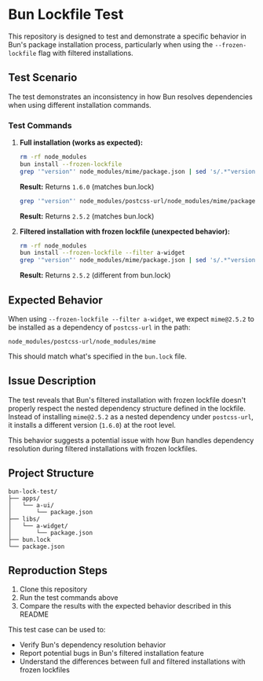 # Bun Lockfile Test

This repository is designed to test and demonstrate a specific behavior in Bun's package installation process, particularly when using the `--frozen-lockfile` flag with filtered installations.

## Test Scenario

The test demonstrates an inconsistency in how Bun resolves dependencies when using different installation commands.

### Test Commands

1. **Full installation (works as expected):**

   ```bash
   rm -rf node_modules
   bun install --frozen-lockfile
   grep '"version"' node_modules/mime/package.json | sed 's/.*"version": "\(.*\)".*/\1/'
   ```

   **Result:** Returns `1.6.0` (matches bun.lock)

   ```bash
   grep '"version"' node_modules/postcss-url/node_modules/mime/package.json | sed 's/.*"version": "\(.*\)".*/\1/'
   ```

   **Result:** Returns `2.5.2` (matches bun.lock)

2. **Filtered installation with frozen lockfile (unexpected behavior):**
   ```bash
   rm -rf node_modules
   bun install --frozen-lockfile --filter a-widget
   grep '"version"' node_modules/mime/package.json | sed 's/.*"version": "\(.*\)".*/\1/'
   ```
   **Result:** Returns `2.5.2` (different from bun.lock)

## Expected Behavior

When using `--frozen-lockfile --filter a-widget`, we expect `mime@2.5.2` to be installed as a dependency of `postcss-url` in the path:

```
node_modules/postcss-url/node_modules/mime
```

This should match what's specified in the `bun.lock` file.

## Issue Description

The test reveals that Bun's filtered installation with frozen lockfile doesn't properly respect the nested dependency structure defined in the lockfile. Instead of installing `mime@2.5.2` as a nested dependency under `postcss-url`, it installs a different version (`1.6.0`) at the root level.

This behavior suggests a potential issue with how Bun handles dependency resolution during filtered installations with frozen lockfiles.

## Project Structure

```
bun-lock-test/
├── apps/
│   └── a-ui/
│       └── package.json
├── libs/
│   └── a-widget/
│       └── package.json
├── bun.lock
└── package.json
```

## Reproduction Steps

1. Clone this repository
2. Run the test commands above
3. Compare the results with the expected behavior described in this README

This test case can be used to:

- Verify Bun's dependency resolution behavior
- Report potential bugs in Bun's filtered installation feature
- Understand the differences between full and filtered installations with frozen lockfiles

